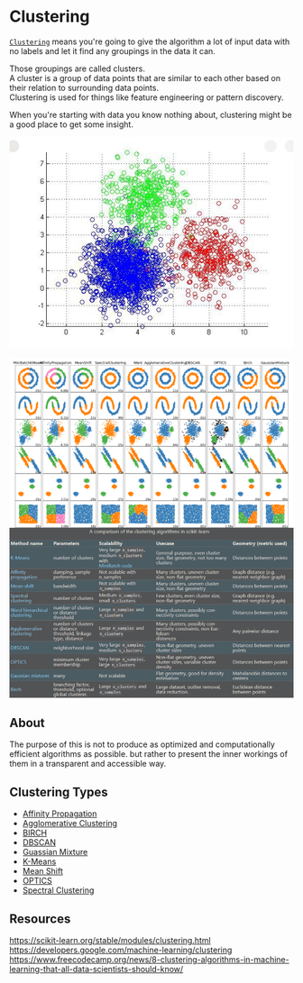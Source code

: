 # Clustering
[`Clustering`](https://www.freecodecamp.org/news/8-clustering-algorithms-in-machine-learning-that-all-data-scientists-should-know/) means you're going to give the algorithm a lot of input data with no labels and let it find any groupings in the data it can.  

Those groupings are called clusters.  
A cluster is a group of data points that are similar to each other based on their relation to surrounding data points.  
Clustering is used for things like feature engineering or pattern discovery.

When you're starting with data you know nothing about, clustering might be a good place to get some insight.

<p align="center">
  <img src="../../_EXTRA/images/ml_clustering_0.png">
</p>
<p align="center">
  <img src="../../_EXTRA/images/ml_clustering_types.png">
</p>


## About
The purpose of this is not to produce as optimized and computationally efficient algorithms as possible.
but rather to present the inner workings of them in a transparent and accessible way.

## Clustering Types
- [Affinity Propagation](./Affinity_Propagation)
- [Agglomerative Clustering](./Agglomerative_Clustering)
- [BIRCH](./BIRCH)
- [DBSCAN](./DBSCAN)
- [Guassian Mixture](./Gaussian_Mixture)
- [K-Means](./K-Means)
- [Mean Shift](./Mean_Shift)
- [OPTICS](./OPTICS)
- [Spectral Clustering](./Spectral_Clustering)

## Resources
https://scikit-learn.org/stable/modules/clustering.html  
https://developers.google.com/machine-learning/clustering
https://www.freecodecamp.org/news/8-clustering-algorithms-in-machine-learning-that-all-data-scientists-should-know/  

<!-- 
(in `BIRCH` and we still need to create the scratch file and a double check on `OPTICS` 
there could be some wrong calculation going on, for 2 new scratch samples i added in the readme).

Check:
 - ./OPTICS
 - ./BIRCH
-->